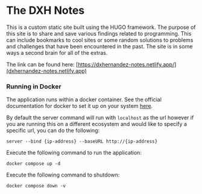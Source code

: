 # The DXH Notes

This is a custom static site built using the HUGO framework. The purpose of this site is to share and save various findings related to programming. This can include bookmarks to cool sites or some random solutions to problems and challenges that have been encountered in the past. The site is in some ways a second brain for all of the extras. 

The link can be found here: [https://dxhernandez-notes.netlify.app/](dxhernandez-notes.netlify.app)


### Running in Docker

The application runs within a docker container. See the official documentation for docker to set it up on your system [here](https://docs.docker.com/engine/install/ "here").

By default the server command will run with `localhost` as the url however if you are running this on a different ecosystem and would like to specify a specific url, you can do the following:
`````
server --bind {ip-address} --baseURL http://{ip-address}
`````

Execute the following command to run the application:
`````
docker compose up -d
`````

Execute the following command to shutdown:
`````
docker compose down -v
`````
